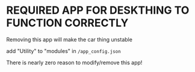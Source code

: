 # REQUIRED APP FOR DESKTHING TO FUNCTION CORRECTLY


Removing this app will make the car thing unstable

add "Utility" to "modules" in `/app_config.json`



There is nearly zero reason to modify/remove this app!